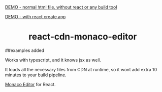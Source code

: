 

[DEMO - normal html file, without react or any build tool ](https://zerdos.github.io/react-cdn-monaco-editor/) 

[DEMO - with react create app ](https://zerdos.github.io/react-cdn-monaco-editor/example/build/) 


<h1 align="center">react-cdn-monaco-editor</h1>

##examples added

Works with typescript, and it knows jsx as well.

It loads all the necessary files from CDN at runtime, so it wont add extra 10 minutes to your build pipeline.


[Monaco Editor](https://github.com/Microsoft/monaco-editor) for React.
